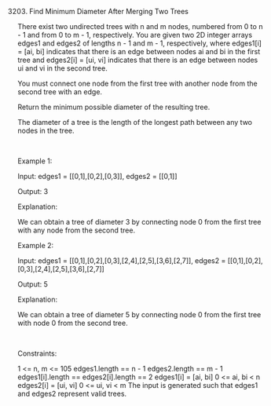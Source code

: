 3203. Find Minimum Diameter After Merging Two Trees

There exist two undirected trees with n and m nodes, numbered from 0 to n - 1 and from 0 to m - 1, respectively. You are given two 2D integer arrays edges1 and edges2 of lengths n - 1 and m - 1, respectively, where edges1[i] = [ai, bi] indicates that there is an edge between nodes ai and bi in the first tree and edges2[i] = [ui, vi] indicates that there is an edge between nodes ui and vi in the second tree.

You must connect one node from the first tree with another node from the second tree with an edge.

Return the minimum possible diameter of the resulting tree.

The diameter of a tree is the length of the longest path between any two nodes in the tree.

 

Example 1:

Input: edges1 = [[0,1],[0,2],[0,3]], edges2 = [[0,1]]

Output: 3

Explanation:

We can obtain a tree of diameter 3 by connecting node 0 from the first tree with any node from the second tree.

Example 2:

Input: edges1 = [[0,1],[0,2],[0,3],[2,4],[2,5],[3,6],[2,7]], edges2 = [[0,1],[0,2],[0,3],[2,4],[2,5],[3,6],[2,7]]

Output: 5

Explanation:

We can obtain a tree of diameter 5 by connecting node 0 from the first tree with node 0 from the second tree.

 

Constraints:

1 <= n, m <= 105
edges1.length == n - 1
edges2.length == m - 1
edges1[i].length == edges2[i].length == 2
edges1[i] = [ai, bi]
0 <= ai, bi < n
edges2[i] = [ui, vi]
0 <= ui, vi < m
The input is generated such that edges1 and edges2 represent valid trees.